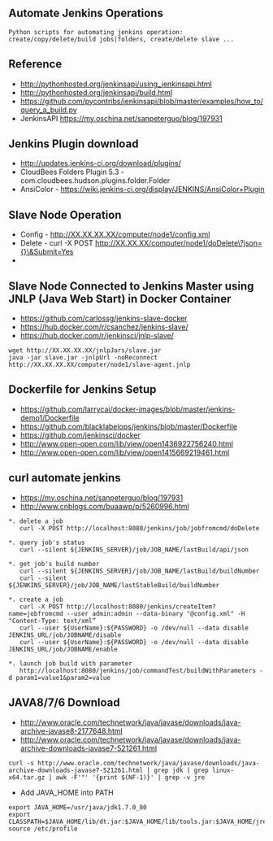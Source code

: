 ## Automate Jenkins Operations

```
Python scripts for automating jenkins operation: create/copy/delete/build jobs|folders, create/delete slave ...
```

## Reference
* http://pythonhosted.org/jenkinsapi/using_jenkinsapi.html
* http://pythonhosted.org/jenkinsapi/build.html
* https://github.com/pycontribs/jenkinsapi/blob/master/examples/how_to/query_a_build.py
* JenkinsAPI https://my.oschina.net/sanpeterguo/blog/197931

## Jenkins Plugin download
* http://updates.jenkins-ci.org/download/plugins/
* CloudBees Folders Plugin 5.3 - com.cloudbees.hudson.plugins.folder.Folder
* AnsiColor - https://wiki.jenkins-ci.org/display/JENKINS/AnsiColor+Plugin

## Slave Node Operation
* Config - http://XX.XX.XX.XX/computer/node1/config.xml 
* Delete - curl -X POST http://XX.XX.XX/computer/node1/doDelete\?json={}\&Submit=Yes
* 

## Slave Node Connected to Jenkins Master using JNLP (Java Web Start) in Docker Container
* https://github.com/carlossg/jenkins-slave-docker
* https://hub.docker.com/r/csanchez/jenkins-slave/
* https://hub.docker.com/r/jenkinsci/jnlp-slave/
```
wget http://XX.XX.XX.XX/jnlpJars/slave.jar
java -jar slave.jar -jnlpUrl -noReconnect  http://XX.XX.XX.XX/computer/node1/slave-agent.jnlp
```
  

## Dockerfile for Jenkins Setup
* https://github.com/larrycai/docker-images/blob/master/jenkins-demo1/Dockerfile
* https://github.com/blacklabelops/jenkins/blob/master/Dockerfile
* https://github.com/jenkinsci/docker
* http://www.open-open.com/lib/view/open1436922756240.html
* http://www.open-open.com/lib/view/open1415669219461.html


## curl automate jenkins
* https://my.oschina.net/sanpeterguo/blog/197931
* http://www.cnblogs.com/buaawp/p/5260996.html
```
*. delete a job
   curl -X POST http://localhost:8080/jenkins/job/jobfromcmd/doDelete

*. query job's status
   curl --silent ${JENKINS_SERVER}/job/JOB_NAME/lastBuild/api/json

*. get job's build number
   curl --silent ${JENKINS_SERVER}/job/JOB_NAME/lastBuild/buildNumber
   curl --silent ${JENKINS_SERVER}/job/JOB_NAME/lastStableBuild/buildNumber

*. create a job 
   curl -X POST http://localhost:8080/jenkins/createItem?name=jobfromcmd --user admin:admin --data-binary "@config.xml" -H "Content-Type: text/xml”
   curl --user ${UserName}:${PASSWORD} -o /dev/null --data disable JENKINS_URL/job/JOBNAME/disable
   curl --user ${UserName}:${PASSWORD} -o /dev/null --data disable JENKINS_URL/job/JOBNAME/enable

*. launch job build with parameter
   http://localhost:8080/jenkins/job/commandTest/buildWithParameters -d param1=value1&param2=value

```


## JAVA8/7/6 Download
* http://www.oracle.com/technetwork/java/javase/downloads/java-archive-javase8-2177648.html
* http://www.oracle.com/technetwork/java/javase/downloads/java-archive-downloads-javase7-521261.html
```
curl -s http://www.oracle.com/technetwork/java/javase/downloads/java-archive-downloads-javase7-521261.html | grep jdk | grep linux-x64.tar.gz | awk -F'"' '{print $(NF-1)}' | grep -v jre
```

* Add JAVA_HOME into PATH
```
export JAVA_HOME=/usr/java/jdk1.7.0_80
export CLASSPATH=$JAVA_HOME/lib/dt.jar:$JAVA_HOME/lib/tools.jar:$JAVA_HOME/jre/lib/rt.jar
source /etc/profile

```
